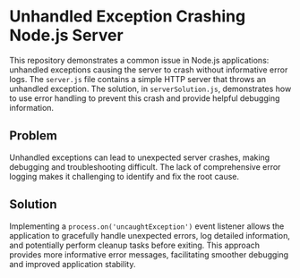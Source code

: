 # Unhandled Exception Crashing Node.js Server

This repository demonstrates a common issue in Node.js applications: unhandled exceptions causing the server to crash without informative error logs.  The `server.js` file contains a simple HTTP server that throws an unhandled exception.  The solution, in `serverSolution.js`, demonstrates how to use error handling to prevent this crash and provide helpful debugging information.

## Problem

Unhandled exceptions can lead to unexpected server crashes, making debugging and troubleshooting difficult.  The lack of comprehensive error logging makes it challenging to identify and fix the root cause. 

## Solution

Implementing a `process.on('uncaughtException')` event listener allows the application to gracefully handle unexpected errors, log detailed information, and potentially perform cleanup tasks before exiting.  This approach provides more informative error messages, facilitating smoother debugging and improved application stability.